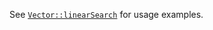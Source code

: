 See [`Vector::linearSearch`](/hack/reference/class/Vector/linearSearch/#examples) for usage examples.
